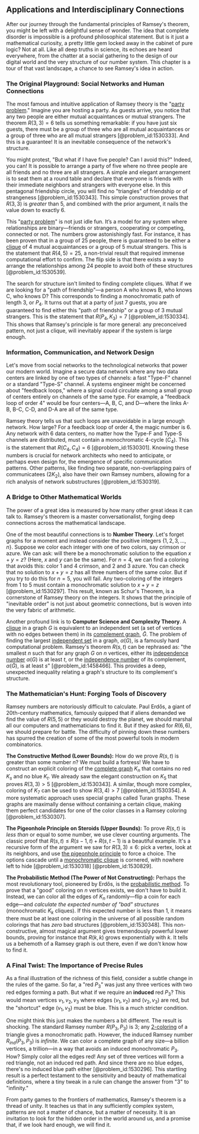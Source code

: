 ## Applications and Interdisciplinary Connections

After our journey through the fundamental principles of Ramsey's theorem, you might be left with a delightful sense of wonder. The idea that complete disorder is impossible is a profound philosophical statement. But is it just a mathematical curiosity, a pretty little gem locked away in the cabinet of pure logic? Not at all. Like all deep truths in science, its echoes are heard everywhere, from the chatter at a social gathering to the design of our digital world and the very structure of our number system. This chapter is a tour of that vast landscape, a chance to see Ramsey's idea in action.

### The Original Playground: Social Networks and Human Connections

The most famous and intuitive application of Ramsey theory is the "[party problem](@article_id:264035)." Imagine you are hosting a party. As guests arrive, you notice that any two people are either mutual acquaintances or mutual strangers. The theorem $R(3,3)=6$ tells us something remarkable: if you have just six guests, there must be a group of three who are all mutual acquaintances or a group of three who are all mutual strangers [@problem_id:1530333]. And this is a guarantee! It is an inevitable consequence of the network's structure.

You might protest, "But what if I have five people? Can I avoid this?" Indeed, you can! It is possible to arrange a party of five where no three people are all friends and no three are all strangers. A simple and elegant arrangement is to seat them at a round table and declare that everyone is friends with their immediate neighbors and strangers with everyone else. In this pentagonal friendship circle, you will find no "triangles" of friendship or of strangeness [@problem_id:1530343]. This simple construction proves that $R(3,3)$ is *greater* than 5, and combined with the prior argument, it nails the value down to exactly 6.

This "[party problem](@article_id:264035)" is not just idle fun. It’s a model for any system where relationships are binary—friends or strangers, cooperating or competing, connected or not. The numbers grow astonishingly fast. For instance, it has been proven that in a group of 25 people, there is guaranteed to be either a [clique](@article_id:275496) of 4 mutual acquaintances or a group of 5 mutual strangers. This is the statement that $R(4,5)=25$, a non-trivial result that required immense computational effort to confirm. The flip side is that there exists a way to arrange the relationships among 24 people to avoid both of these structures [@problem_id:1530539].

The search for structure isn't limited to finding complete cliques. What if we are looking for a "path of friendship"—a person A who knows B, who knows C, who knows D? This corresponds to finding a monochromatic path of length 3, or $P_4$. It turns out that at a party of just 7 guests, you are guaranteed to find either this "path of friendship" or a group of 3 mutual strangers. This is the statement that $R(P_4, K_3) = 7$ [@problem_id:1530334]. This shows that Ramsey's principle is far more general: any preconceived pattern, not just a clique, will inevitably appear if the system is large enough.

### Information, Communication, and Network Design

Let's move from social networks to the technological networks that power our modern world. Imagine a secure data network where any two data centers are linked by one of two types of channels: a fast "Type-F" channel or a standard "Type-S" channel. A systems engineer might be concerned about "feedback loops," where a signal could circulate among a small group of centers entirely on channels of the same type. For example, a "feedback loop of order 4" would be four centers—A, B, C, and D—where the links A-B, B-C, C-D, and D-A are all of the same type.

Ramsey theory tells us that such loops are unavoidable in a large enough network. How large? For a feedback loop of order 4, the magic number is 6. Any network with 6 data centers, no matter how the Type-F and Type-S channels are distributed, must contain a monochromatic 4-cycle ($C_4$). This is the statement that $R(C_4, C_4)=6$ [@problem_id:1530301]. Knowing these numbers is crucial for network architects who need to anticipate, or perhaps even design for, the emergence of specific communication patterns. Other patterns, like finding two separate, non-overlapping pairs of communicatees ($2K_2$), also have their own Ramsey numbers, allowing for a rich analysis of network substructures [@problem_id:1530319].

### A Bridge to Other Mathematical Worlds

The power of a great idea is measured by how many other great ideas it can talk to. Ramsey's theorem is a master conversationalist, forging deep connections across the mathematical landscape.

One of the most beautiful connections is to **Number Theory**. Let's forget graphs for a moment and instead consider the positive integers $\{1, 2, 3, \dots, n\}$. Suppose we color each integer with one of two colors, say crimson or azure. We can ask: will there be a monochromatic solution to the equation $x+y=z$? (Here, $x$ and $y$ can be the same). For $n=4$, we can find a coloring that avoids this: color 1 and 4 crimson, and 2 and 3 azure. You can check that no solution to $x+y=z$ has all three numbers of the same color. But if you try to do this for $n=5$, you will fail. Any two-coloring of the integers from 1 to 5 must contain a monochromatic solution to $x+y=z$ [@problem_id:1530297]. This result, known as Schur's Theorem, is a cornerstone of Ramsey theory on the integers. It shows that the principle of "inevitable order" is not just about geometric connections, but is woven into the very fabric of arithmetic.

Another profound link is to **Computer Science and Complexity Theory**. A [clique](@article_id:275496) in a graph $G$ is equivalent to an independent set (a set of vertices with no edges between them) in its [complement graph](@article_id:275942), $\bar{G}$. The problem of finding the largest [independent set](@article_id:264572) in a graph, $\alpha(G)$, is a famously hard computational problem. Ramsey's theorem $R(s,t)$ can be rephrased as: "the smallest $n$ such that for any graph $G$ on $n$ vertices, either its [independence number](@article_id:260449) $\alpha(G)$ is at least $t$, or the [independence number](@article_id:260449) of its complement, $\alpha(\bar{G})$, is at least $s$" [@problem_id:1458466]. This provides a deep, unexpected inequality relating a graph's structure to its complement's structure.

### The Mathematician's Hunt: Forging Tools of Discovery

Ramsey numbers are notoriously difficult to calculate. Paul Erdős, a giant of 20th-century mathematics, famously quipped that if aliens demanded we find the value of $R(5,5)$ or they would destroy the planet, we should marshal all our computers and mathematicians to find it. But if they asked for $R(6,6)$, we should prepare for battle. The difficulty of pinning down these numbers has spurred the creation of some of the most powerful tools in modern combinatorics.

**The Constructive Method (Lower Bounds):** How do we prove $R(s,t)$ is greater than some number $n$? We must build a fortress! We have to construct an explicit coloring of the [complete graph](@article_id:260482) $K_n$ that contains no red $K_s$ and no blue $K_t$. We already saw the elegant construction on $K_5$ that proves $R(3,3) > 5$ [@problem_id:1530343]. A similar, though more complex, coloring of $K_7$ can be used to show $R(3,4) > 7$ [@problem_id:1530354]. A more systematic approach uses special graphs called Turan graphs. These graphs are maximally dense without containing a certain clique, making them perfect candidates for one of the color classes in a Ramsey coloring [@problem_id:1530307].

**The Pigeonhole Principle on Steroids (Upper Bounds):** To prove $R(s,t)$ is *less than* or equal to some number, we use clever counting arguments. The classic proof that $R(s,t) \leq R(s-1,t) + R(s,t-1)$ is a beautiful example. It's a recursive form of the argument we saw for $R(3,3) \leq 6$: pick a vertex, look at its neighbors, and use [the pigeonhole principle](@article_id:268204) to force a choice. The options cascade until a [monochromatic clique](@article_id:270030) is cornered, with nowhere left to hide [@problem_id:1530318] [@problem_id:1530829].

**The Probabilistic Method (The Power of Not Constructing):** Perhaps the most revolutionary tool, pioneered by Erdős, is the [probabilistic method](@article_id:197007). To prove that a "good" coloring on $n$ vertices exists, we don't have to build it. Instead, we can color all the edges of $K_n$ randomly—flip a coin for each edge—and *calculate the expected number of "bad" structures* (monochromatic $K_k$ cliques). If this expected number is less than 1, it means there must be at least one coloring in the universe of all possible random colorings that has *zero* bad structures [@problem_id:1530348]. This non-constructive, almost magical argument gives tremendously powerful lower bounds, proving for instance that $R(k,k)$ grows exponentially with $k$. It tells us a behemoth of a Ramsey graph is out there, even if we don't know how to find it.

### A Final Twist: The Importance of Precise Rules

As a final illustration of the richness of this field, consider a subtle change in the rules of the game. So far, a "red $P_3$" was just any three vertices with two red edges forming a path. But what if we require an **induced** red $P_3$? This would mean vertices $v_1, v_2, v_3$ where edges $(v_1, v_2)$ and $(v_2, v_3)$ are red, but the "shortcut" edge $(v_1, v_3)$ must be blue. This is a much stricter condition.

One might think this just makes the numbers a bit different. The result is shocking. The standard Ramsey number $R(P_3, P_3)$ is 3; any [2-coloring](@article_id:636660) of a triangle gives a monochromatic path. However, the induced Ramsey number $R_{ind}(P_3, P_3)$ is *infinite*. We can color a complete graph of any size—a billion vertices, a trillion—in a way that avoids an induced monochromatic $P_3$. How? Simply color all the edges red! Any set of three vertices will form a red triangle, not an induced red path. And since there are no blue edges, there's no induced blue path either [@problem_id:1530296]. This startling result is a perfect testament to the sensitivity and beauty of mathematical definitions, where a tiny tweak in a rule can change the answer from "3" to "infinity."

From party games to the frontiers of mathematics, Ramsey's theorem is a thread of unity. It teaches us that in any sufficiently complex system, patterns are not a matter of chance, but a matter of necessity. It is an invitation to look for the hidden order in the world around us, and a promise that, if we look hard enough, we will find it.